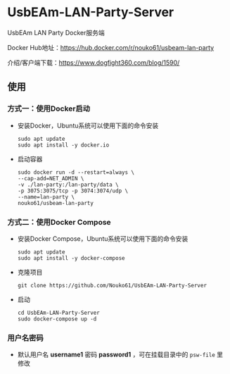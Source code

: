 # UsbEAm-LAN-Party-Server
UsbEAm LAN Party Docker服务端

Docker Hub地址：https://hub.docker.com/r/nouko61/usbeam-lan-party

介绍/客户端下载：https://www.dogfight360.com/blog/1590/

## 使用

### 方式一：使用Docker启动

* 安装Docker，Ubuntu系统可以使用下面的命令安装

  ```
  sudo apt update
  sudo apt install -y docker.io
  ```

* 启动容器

  ```
  sudo docker run -d --restart=always \
  --cap-add=NET_ADMIN \
  -v ./lan-party:/lan-party/data \
  -p 3075:3075/tcp -p 3074:3074/udp \
  --name=lan-party \
  nouko61/usbeam-lan-party
  ```

### 方式二：使用Docker Compose

* 安装Docker Compose，Ubuntu系统可以使用下面的命令安装

  ```
  sudo apt update
  sudo apt install -y docker-compose
  ```

* 克隆项目

  ```
  git clone https://github.com/Nouko61/UsbEAm-LAN-Party-Server
  ```

* 启动

  ```
  cd UsbEAm-LAN-Party-Server
  sudo docker-compose up -d
  ```

### 用户名密码

* 默认用户名 **username1** 密码 **password1** ，可在挂载目录中的 ```psw-file``` 里修改
